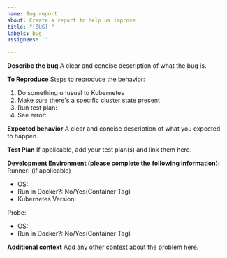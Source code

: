 ```yaml
---
name: Bug report
about: Create a report to help us improve
title: "[BUG] "
labels: bug
assignees: ''

---
```


**Describe the bug**
A clear and concise description of what the bug is.

**To Reproduce**
Steps to reproduce the behavior:
1. Do something unusual to Kubernetes
2. Make sure there's a specific cluster state present
3. Run test plan: <link to test plan>
4. See error: <paste output of error here using GitHub markdown code block styling>

**Expected behavior**
A clear and concise description of what you expected to happen.

**Test Plan**
If applicable, add your test plan(s) and link them here.

**Development Environment (please complete the following information):**
Runner: (if applicable)
- OS: 
- Run in Docker?: No/Yes(Container Tag)
- Kubernetes Version: 

Probe:
- OS: 
- Run in Docker?: No/Yes(Container Tag)

**Additional context**
Add any other context about the problem here.

